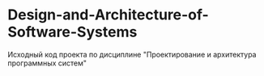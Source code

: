 # Design-and-Architecture-of-Software-Systems
Исходный код проекта по дисциплине "Проектирование и архитектура программных систем"
